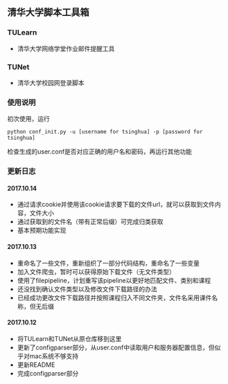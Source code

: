 ## 清华大学脚本工具箱

### TULearn

* 清华大学网络学堂作业邮件提醒工具

### TUNet

* 清华大学校园网登录脚本

### 使用说明
初次使用，运行

```
python conf_init.py -u [username for tsinghua] -p [password for tsinghua]
```

检查生成的user.conf是否对应正确的用户名和密码，再运行其他功能

### 更新日志

#### 2017.10.14

* 通过请求cookie并使用该cookie请求要下载的文件url，就可以获取到文件内容，文件大小
* 通过获取到的文件名（带有正常后缀）可完成归类获取
* 基本预期功能实现

#### 2017.10.13

* 重命名了一些文件，重新组织了一部分代码结构，重命名了一些变量
* 加入文件爬虫，暂时可以获得原始下载文件（无文件类型）
* 使用了filepipeline，计划重写该pipeline以更好地匹配文件、类别和课程
* 还没找到确认文件类型以及修改文件下载路径的办法
* 已经成功更改文件下载路径并按照课程归入不同文件夹，文件名采用课件名称，但无后缀

#### 2017.10.12

* 将TULearn和TUNet从原仓库移到这里
* 更新了configparser部分，从user.conf中读取用户和服务器配置信息，但似乎对mac系统不够支持
* 更新README
* 完成configparser部分